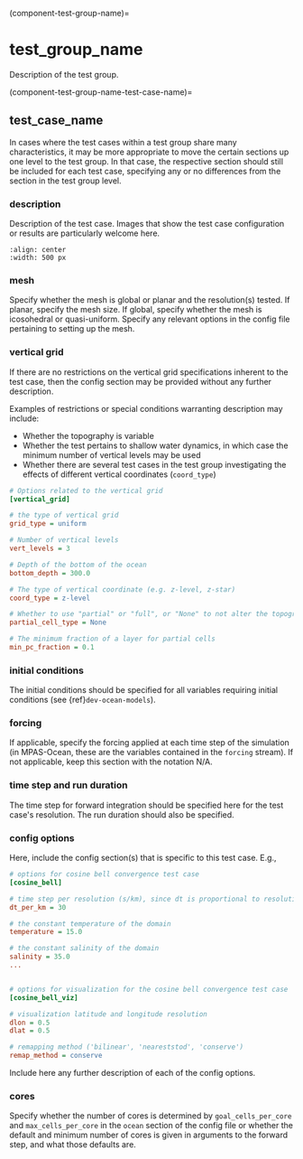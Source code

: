 (component-test-group-name)=

# test_group_name

Description of the test group.

(component-test-group-name-test-case-name)=

## test_case_name

In cases where the test cases within a test group share many characteristics,
it may be more appropriate to move the certain sections up one level to the
test group. In that case, the respective section should still be included for
each test case, specifying any or no differences from the section in the test
group level.

### description

Description of the test case. Images that show the test case configuration or
results are particularly welcome here.

```{image} images/cosine_bell_convergence.png
:align: center
:width: 500 px
```

### mesh

Specify whether the mesh is global or planar and the resolution(s) tested. If
planar, specify the mesh size. If global, specify whether the mesh is
icosohedral or quasi-uniform. Specify any relevant options in the config file
pertaining to setting up the mesh.

### vertical grid

If there are no restrictions on the vertical grid specifications inherent to
the test case, then the config section may be provided without any further
description.

Examples of restrictions or special conditions warranting description may
include:

* Whether the topography is variable
* Whether the test pertains to shallow water dynamics, in which case the
minimum number of vertical levels may be used
* Whether there are several test cases in the test group investigating the
effects of different vertical coordinates (`coord_type`)

```cfg
# Options related to the vertical grid
[vertical_grid]

# the type of vertical grid
grid_type = uniform

# Number of vertical levels
vert_levels = 3

# Depth of the bottom of the ocean
bottom_depth = 300.0

# The type of vertical coordinate (e.g. z-level, z-star)
coord_type = z-level

# Whether to use "partial" or "full", or "None" to not alter the topography
partial_cell_type = None

# The minimum fraction of a layer for partial cells
min_pc_fraction = 0.1
```

### initial conditions

The initial conditions should be specified for all variables requiring
initial conditions (see {ref}`dev-ocean-models`).

### forcing

If applicable, specify the forcing applied at each time step of the simulation
(in MPAS-Ocean, these are the variables contained in the `forcing` stream).
If not applicable, keep this section with the notation N/A.

### time step and run duration

The time step for forward integration should be specified here for the test
case's resolution. The run duration should also be specified.

### config options

Here, include the config section(s) that is specific to this test case. E.g.,

```cfg
# options for cosine bell convergence test case
[cosine_bell]

# time step per resolution (s/km), since dt is proportional to resolution
dt_per_km = 30

# the constant temperature of the domain
temperature = 15.0

# the constant salinity of the domain
salinity = 35.0
...


# options for visualization for the cosine bell convergence test case
[cosine_bell_viz]

# visualization latitude and longitude resolution
dlon = 0.5
dlat = 0.5

# remapping method ('bilinear', 'neareststod', 'conserve')
remap_method = conserve
```

Include here any further description of each of the config options.

### cores

Specify whether the number of cores is determined by `goal_cells_per_core` and
`max_cells_per_core` in the `ocean` section of the config file or whether the
default and minimum number of cores is given in arguments to the forward step,
and what those defaults are.
